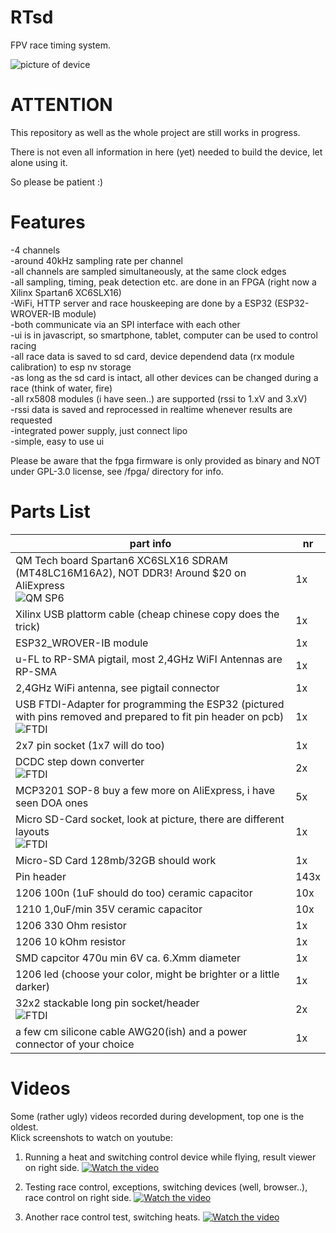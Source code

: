 # RTsd
FPV race timing system.

![picture of device](pics/RTsd_Geruest_small.jpg?raw=true "RTsd device")

# ATTENTION
This repository as well as the whole project are still works in progress.

There is not even all information in here (yet) needed to build the device, let alone using it.

So please be patient :)

# Features
-4 channels  
-around 40kHz sampling rate per channel  
-all channels are sampled simultaneously, at the same clock edges  
-all sampling, timing, peak detection etc. are done in an FPGA (right now a Xilinx Spartan6 XC6SLX16)  
-WiFi, HTTP server and race houskeeping are done by a ESP32 (ESP32-WROVER-IB module)  
-both communicate via an SPI interface with each other  
-ui is in javascript, so smartphone, tablet, computer can be used to control racing  
-all race data is saved to sd card, device dependend data (rx module calibration) to esp nv storage  
-as long as the sd card is intact, all other devices can be changed during a race (think of water, fire)  
-all rx5808 modules (i have seen..) are supported (rssi to 1.xV and 3.xV)  
-rssi data is saved and reprocessed in realtime whenever results are requested  
-integrated power supply, just connect lipo  
-simple, easy to use ui  

Please be aware that the fpga firmware is only provided as binary and NOT under GPL-3.0 license, see /fpga/ directory for info.

# Parts List

| part info | nr |
|------|-------------|
| QM Tech board Spartan6 XC6SLX16 SDRAM (MT48LC16M16A2), NOT DDR3! Around $20 on AliExpress<br>![QM SP6](pics/QM-Tech_SP6_XC6SLX16_small.png?raw=true "QM SP6") | 1x |
| Xilinx USB plattorm cable (cheap chinese copy does the trick) | 1x |
| ESP32_WROVER-IB module | 1x |
| u-FL to RP-SMA pigtail, most 2,4GHz WiFI Antennas are RP-SMA | 1x |
| 2,4GHz WiFi antenna, see pigtail connector | 1x | 
| USB FTDI-Adapter for programming the ESP32 (pictured with pins removed and prepared to fit pin header on pcb)<br>![FTDI](pics/FTDI_small.png?raw=true "FTDI") | 1x |
| 2x7 pin socket (1x7 will do too) | 1x |
| DCDC step down converter<br>![FTDI](pics/DCDC_small.png?raw=true "FTDI") | 2x |
| MCP3201 SOP-8 buy a few more on AliExpress, i have seen DOA ones | 5x |
| Micro SD-Card socket, look at picture, there are different layouts<br>![FTDI](pics/sd_socket_small.png?raw=true "FTDI") | 1x |
| Micro-SD Card 128mb/32GB should work | 1x |
| Pin header | 143x |
| 1206 100n (1uF should do too) ceramic capacitor | 10x |
| 1210 1,0uF/min 35V ceramic capacitor | 10x |
| 1206 330 Ohm resistor | 1x |
| 1206 10 kOhm resistor | 1x |
| SMD capcitor 470u min 6V ca. 6.Xmm diameter | 1x |
| 1206 led (choose your color, might be brighter or a little darker) | 1x |
| 32x2 stackable long pin socket/header<br>![FTDI](pics/long_pin_socket_header_small.png?raw=true "FTDI") | 2x |
| a few cm silicone cable AWG20(ish) and a power connector of your choice | 1x |

# Videos
Some (rather ugly) videos recorded during development, top one is the oldest.  
Klick screenshots to watch on youtube:

1. Running a heat and switching control device while flying, result viewer on right side.
[![Watch the video](pics/vlcsnap-2020-09-14-17h56_smaller.png?raw=true)](https://www.youtube.com/watch?v=o1VrKWGbu_8)

2. Testing race control, exceptions, switching devices (well, browser..), race control on right side.
[![Watch the video](pics/vlcsnap-2020-09-14-17h57_smaller.png?raw=true)](https://www.youtube.com/watch?v=Kj8n9SVtbG0)

3. Another race control test, switching heats.
[![Watch the video](pics/vlcsnap-2020-09-14-18h13_smaller.png?raw=true)](https://www.youtube.com/watch?v=IwP20b6x6Jg)
